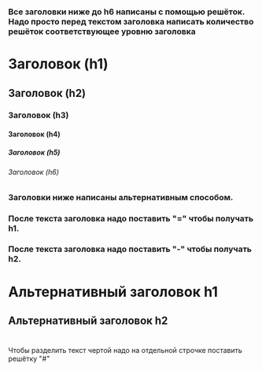 ### Все заголовки ниже до h6 написаны с помощью решёток. Надо просто перед текстом заголовка написать количество решёток соответствующее уровню заголовка

# Заголовок (h1)
## Заголовок (h2)
### Заголовок (h3)
#### Заголовок (h4)
##### Заголовок (h5)
###### Заголовок (h6)

### Заголовки ниже написаны альтернативным способом. 
### После текста заголовка надо поставить "=" чтобы получать h1.
### После текста заголовка надо поставить "-" чтобы получать h2.
Альтернативный заголовок h1
=
Альтернативный заголовок h2
-
#
Чтобы разделить текст чертой надо на отдельной строчке поставить решётку "#"
